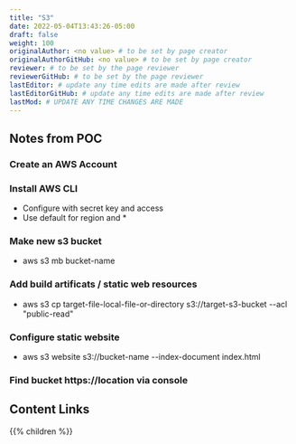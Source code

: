 ```yaml
---
title: "S3"
date: 2022-05-04T13:43:26-05:00
draft: false
weight: 100
originalAuthor: <no value> # to be set by page creator
originalAuthorGitHub: <no value> # to be set by page creator
reviewer: # to be set by the page reviewer
reviewerGitHub: # to be set by the page reviewer
lastEditor: # update any time edits are made after review
lastEditorGitHub: # update any time edits are made after review
lastMod: # UPDATE ANY TIME CHANGES ARE MADE
---
```


## Notes from POC

### Create an AWS Account

### Install AWS CLI
- Configure with secret key and access
- Use default for region and *

### Make new s3 bucket
- aws s3 mb bucket-name

### Add build artificats / static web resources
- aws s3 cp target-file-local-file-or-directory s3://target-s3-bucket --acl "public-read"

### Configure static website
- aws s3 website s3://bucket-name --index-document index.html

### Find bucket https://location via console


## Content Links

{{% children %}}
